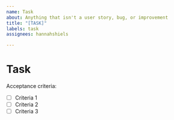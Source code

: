 ```yaml
---
name: Task
about: Anything that isn't a user story, bug, or improvement
title: "[TASK]"
labels: task
assignees: hannahshiels

---
```


# Task

Acceptance criteria:
- [ ] Criteria 1
- [ ] Criteria 2
- [ ] Criteria 3
